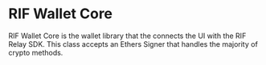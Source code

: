 # RIF Wallet Core

RIF Wallet Core is the wallet library that the connects the UI with the RIF Relay SDK. This class accepts an Ethers Signer that handles the majority of crypto methods. 
